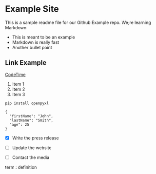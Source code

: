 # Example Site

This is a sample readme file for our Github Example repo. We;re learning Markdown

* This is meant to be an example
* Markdown is really fast
* Another bullet point

## Link Example
[CodeTime](codetime.io)

1. Item 1
2. Item 2
3. Item 3

`pip install openpyxl`

```
{
  "firstName": "John",
  "lastName": "Smith",
  "age": 25
}
```


- [x] Write the press release
- [ ] Update the website
- [ ] Contact the media


term
: definition
